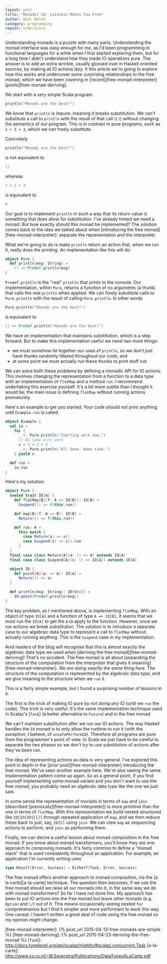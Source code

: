 ```yaml
---
layout: post
title: "Monadic IO: Laziness Makes You Free"
author: Noel Welsh
category: programming
repost: underscore
---
```


Understanding monads is a puzzle with many parts. Understanding the monad interface was easy enough for me, as I'd been programming in functional languages for a while when I first started exploring them, but for a long time I didn't understand how they made IO operations pure. The answer is to add an extra wrinkle, usually glossed over in Haskell oriented sources, by making all IO actions lazy. It this article we're going to explore how this works and undercover some surprising relationships to the free monad, which we have been covering in [recent][free-monad-interpreter] [posts][free-monad-deriving].

<!-- break -->

We start with a very simple Scala program.

~~~ scala
println("Monads are the best!")
~~~

We know that `println` is impure, meaning it breaks substitution. We can't substitute a call to `println` with the result of that call (`()`) without changing the semantics of our program. This is in contrast to pure programs, such as `1 + 2 + 3`, which we can freely substitute.

Concretely

~~~ scala
println("Monads are the best!")
~~~

is not equivalent to

~~~ scala
()
~~~

whereas

~~~ scala
1 + 2 + 3
~~~

is equivalent to

~~~ scala
6
~~~

Our goal is to implement `println` in such a way that its return value is something that does allow for substitution. I've already hinted we need a monad. But how exactly should this monad be implemented? The solution comes back to the idea we talked about when [introducing the free monad][free-monad-interpreter]: separate the representation and the interpreter.

What we're going to do is make `println` return an action that, when we run it, really does the printing. An implementation like this will do:

~~~ scala
object Pure {
  def println(msg: String) =
    () => Predef.println(msg)
}
~~~

`Predef.println` is the "real" `println` that prints to the console. Our implementation, within `Pure`, returns a function of no arguments (a thunk) that calls the real `println` when applied. We can freely substitute calls to `Pure.println` with the result of calling `Pure.println`. In other words

~~~ scala
Pure.println("Monads are the best!")
~~~

is equivalent to

~~~ scala
() => Predef.println("Monads are the best!")
~~~

We have an implementation that maintains substitution, which is a step forward. But to make this implementation useful we need two more things: 

- we must somehow tie together our uses of `println`, so we don't just have thunks randomly littered throughout our code; and
- at some point we must actually run these thunks to print stuff out.

We can solve both these problems by defining a monadic API for IO actions. This involves changing the representation from a function to a data type with an implementation of `flatMap` and a method `run`. I recommend undertaking this exercise yourself. It's a bit more subtle than I thought it would be; the main issue is defining `flatMap` without running actions prematurely.

Here's an example to get you started. Your code *should not* print anything until `Example.run` is called.

~~~ scala
object Example {
  val io =
    for {
      _ <- Pure.println("Starting work now.")
      // Do some pure work
      x = 1 + 2 + 3
      _ <- Pure.println("All done. Home time.")
    } yield x

  def run =
    io.run
}
~~~

Here's my solution:

~~~ scala
object Pure {
  sealed trait IO[A] {
    def flatMap[B](f: A => IO[B]): IO[B] =
      Suspend(() => f(this.run))

    def map[B](f: A => B): IO[B] =
      Return(() => f(this.run))

    def run: A =
      this match {
        case Return(a) => a()
        case Suspend(s) => s().run
      }
  }
  final case class Return[A](a: () => A) extends IO[A] 
  final case class Suspend[A](s: () => IO[A]) extends IO[A]

  object IO {
    def point[A](a: => A): IO[A] =
      Return(() => a)
  } 

  def println(msg: String): IO[Unit] =
    IO.point(Predef.println(msg))
}
~~~


The key problem, as I mentioned above, is implementing `flatMap`. With an object of type `IO[A]` and a function of type `A => IO[B]`, it seems that we must run the `IO[A]` to get the `A` to apply to the function. However, once we run actions we break substitution. The solution is to introduce a separate case to our algebraic data type to represent a call to `flatMap` without actually running anything. This is the `Suspend` case in my implementation.

Avid readers of the blog will recognise that this is almost exactly the algebraic data type we used when [deriving the free monad][free-monad-deriving]! That's no accident. The free monad is all about [separating the structure of the computation from the interpreter that gives it meaning][free-monad-interpreter]. *We are doing exactly the same thing here.* The structure of the computation is represented by the algebraic data type, and we give meaning to the structure when we `run` it.

This is a fairly simple example, but I found a surprising number of lessons in it.

The first is the trick of making IO pure by *not doing any IO* (until we `run` the code). This trick is very useful. It's the same implementation technique used in Scalaz's [`Task`] (a better alternative to `Future`) and in the free monad.

We can't maintain substitution after we run our IO actions. The way Haskell handles the `IO` monad is to only allow the runtime to run it (with the exception, I believe, of `unsafePerformIO`). Therefore all programs are pure from the programmer's point of view. In Scala we just have to be careful to separate the two phases so we don't try to use substitution of actions after they've been run.

The idea of representing actions as data is very general. I've explored this point in depth in the [prior post][free-monad-interpreter] introducing the free monad. We've seen another example here. We're also seeing the same implementation pattern come up again. So as a general point, if you find yourself implementing some monad variant and you don't want to use the free monad, you probably need an algebraic data type like the one we just saw.

In some sense the representation of monads in terms of `map` and `join` (described [previously][free-monad-interpreter]) is more primitive than the one in terms of `flatMap`. With this representation we build nested structured like `IO[IO[IO[C]]]` through repeated application of `map`, and we then reduce these back to just, say, `IO[C]` using `join`. We can view `map` as sequencing actions to perform, and `join` as performing them. 

Finally, we can derive a useful lesson about monad composition in the free monad. If you know about monad transformers, you'll know they are one approach to composing monads. It's fairly common to define a "monad stack" that is used consistently throughout an application. For example, an application I'm currently writing uses

~~~ scala
type Result[Error, Success] = EitherT[Task, Error, Success]
~~~

The free monad offers another approach to monad composition, via the [a la carte][a-la-carte] technique. The question then becomes, if we use the free monad should we raise all our monads into it, in the same way we do with monad transformers? So far I have not done this. My approach has been to put IO actions into the free monad but leave other monads (e.g. `Option` and `\/`) out of it. This means occasionally seeing nested `for` comprehensions but I find it simpler and more performant to work this way. One caveat: I haven't written a great deal of code using the free monad so my opinion might change.

[free-monad-interpreter]: {% post_url 2015-04-13-free-monads-are-simple %}
[free-monad-deriving]: {% post_url 2015-04-23-deriving-the-free-monad %}
[`Task`]: http://docs.typelevel.org/api/scalaz/nightly/#scalaz.concurrent.Task
[a-la-carte]: http://www.cs.ru.nl/~W.Swierstra/Publications/DataTypesALaCarte.pdf
